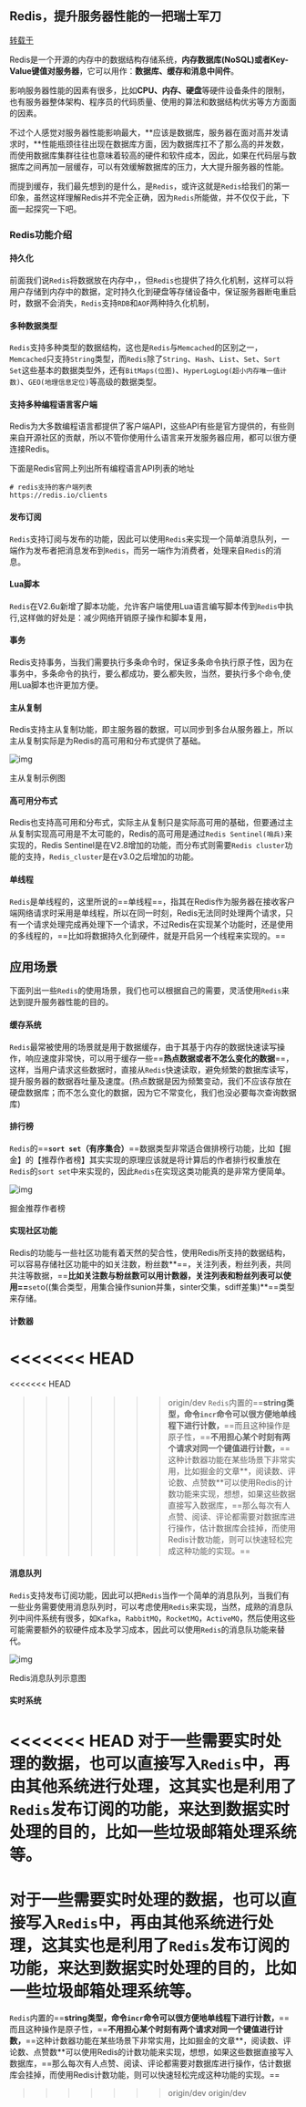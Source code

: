 ## Redis，提升服务器性能的一把瑞士军刀

[转载于](https://juejin.im/post/5cfa55ce5188252f325d6ab0)

​	Redis是一个开源的内存中的数据结构存储系统，**内存数据库(NoSQL)或者Key-Value键值对服务器**，它可以用作：**数据库、缓存和消息中间件**。

​	影响服务器性能的因素有很多，比如**CPU、内存、硬盘**等硬件设备条件的限制，也有服务器整体架构、程序员的代码质量、使用的算法和数据结构优劣等方方面面的因素。

​	不过个人感觉对服务器性能影响最大，**应该是数据库，服务器在面对高并发请求时，**性能瓶颈往往出现在数据库方面，因为数据库扛不了那么高的并发数，而使用数据库集群往往也意味着较高的硬件和软件成本，因此，如果在代码层与数据库之间再加一层缓存，可以有效缓解数据库的压力，大大提升服务器的性能。

​	而提到缓存，我们最先想到的是什么，是`Redis`，或许这就是`Redis`给我们的第一印象，虽然这样理解Redis并不完全正确，因为`Redis`所能做，并不仅仅于此，下面一起探究一下吧。



### Redis功能介绍

#### 持久化

​	前面我们说`Redis`将数据放在内存中，，但`Redis`也提供了持久化机制，这样可以将用户存储到内存中的数据，定时持久化到硬盘等存储设备中，保证服务器断电重启时，数据不会消失，`Redis`支持`RDB`和`AOF`两种持久化机制，

#### 多种数据类型

`Redis`支持多种类型的数据结构，这也是`Redis`与`Memcached`的区别之一，`Memcached`只支持`String`类型，而`Redis`除了`String`、`Hash`、`List`、`Set`、`Sort Set`这些基本的数据类型外，还有`BitMaps(位图)`、`HyperLogLog(超小内存唯一值计数)`、`GEO(地理信息定位)`等高级的数据类型。

#### 支持多种编程语言客户端

Redis为大多数编程语言都提供了客户端API，这些API有些是官方提供的，有些则来自开源社区的贡献，所以不管你使用什么语言来开发服务器应用，都可以很方便连接Redis。

下面是Redis官网上列出所有编程语言API列表的地址

```
# redis支持的客户端列表
https://redis.io/clients
```

#### 发布订阅

`Redis`支持订阅与发布的功能，因此可以使用`Redis`来实现一个简单消息队列，一端作为发布者把消息发布到`Redis`，而另一端作为消费者，处理来自`Redis`的消息。

#### Lua脚本

`Redis`在V2.6u新增了脚本功能，允许客户端使用Lua语言编写脚本传到`Redis`中执行,这样做的好处是：减少网络开销原子操作和脚本复用，

#### 事务

Redis支持事务，当我们需要执行多条命令时，保证多条命令执行原子性，因为在事务中，多条命令的执行，要么都成功，要么都失败，当然，要执行多个命令,使用Lua脚本也许更加方便。

#### 主从复制

Redis支持主从复制功能，即主服务器的数据，可以同步到多台从服务器上，所以主从复制实际是为Redis的高可用和分布式提供了基础。

![img](Redis功能介绍.assets/16b4bf8541cd1ea7)

主从复制示例图

#### 高可用分布式

Redis也支持高可用和分布式，实际主从复制只是实际高可用的基础，但要通过主从复制实现高可用是不太可能的，Redis的高可用是通过`Redis Sentinel(哨兵)`来实现的，Redis Sentinel是在V2.8增加的功能，而分布式则需要`Redis cluster`功能的支持，`Redis_cluster`是在v3.0之后增加的功能。

#### 单线程

`Redis`是单线程的，这里所说的==单线程==，指其在Redis作为服务器在接收客户端网络请求时采用是单线程，所以在同一时刻，Redis无法同时处理两个请求，只有一个请求处理完成再处理下一个请求，不过Redis在实现某个功能时，还是使用的多线程的，==比如将数据持久化到硬件，就是开启另一个线程来实现的。==

## 应用场景

下面列出一些`Redis`的使用场景，我们也可以根据自己的需要，灵活使用`Redis`来达到提升服务器性能的目的。

#### 缓存系统

`Redis`最常被使用的场景就是用于数据缓存，由于其基于内存的数据快速读写操作，响应速度非常快，可以用于缓存一些==**热点数据或者不怎么变化的数据**==，这样，当用户请求这些数据时，直接从`Redis`快速读取，避免频繁的数据库读写，提升服务器的数据吞吐量及速度。(热点数据是因为频繁变动，我们不应该存放在硬盘数据库；而不怎么变化的数据，因为它不常变化，我们也没必要每次查询数据库)

#### 排行榜

`Redis`的==**`sort set`（有序集合）**==数据类型非常适合做排榜行功能，比如【掘金】的【推荐作者榜】其实实现的原理应该就是将计算后的作者排行权重放在`Redis`的`sort set`中来实现的，因此`Redis`在实现这类功能真的是非常方便简单。

![img](Redis功能介绍.assets/16b46303dddd2ac3)

掘金推荐作者榜

#### 实现社区功能

Redis的功能与一些社区功能有着天然的契合性，使用Redis所支持的数据结构，可以容易存储社区功能中的如关注数，粉丝数**==，关注列表，粉丝列表，共同共注等数据，==**比如关注数与粉丝数可以用计数器，关注列表和粉丝列表可以使用==**`set`o((集合类型，用集合操作sunion并集，sinter交集，sdiff差集)**==类型来存储。

#### 计数器

<<<<<<< HEAD
=======
<<<<<<< HEAD
>>>>>>> origin/dev
`Redis`内置的==**string类型，命令`incr`命令可以很方便地单线程下进行计数，**==而且这种操作是原子性，==**不用担心某个时刻有两个请求对同一个键值进行计数，**==这种计数器功能在某些场景下非常实用，比如掘金的文章**，阅读数、评论数、点赞数**可以使用Redis的计数功能来实现，想想，如果这些数据直接写入数据库，==那么每次有人点赞、阅读、评论都需要对数据库进行操作，估计数据库会挂掉，而使用Redis计数功能，则可以快速轻松完成这种功能的实现。==

#### 消息队列

`Redis`支持发布订阅功能，因此可以把`Redis`当作一个简单的消息队列，当我们有一些业务需要使用消息队列时，可以考虑使用`Redis`来实现，当然，成熟的消息队列中间件系统有很多，如`Kafka`，`RabbitMQ`，`RocketMQ`，`ActiveMQ`，然后使用这些可能需要额外的软硬件成本及学习成本，因此可以使用`Redis`的消息队功能来替代。

![img](Redis各种数据类型用途介绍.assets/16b4a645945c454f)

Redis消息队列示意图

#### 实时系统

<<<<<<< HEAD
​	对于一些需要实时处理的数据，也可以直接写入`Redis`中，再由其他系统进行处理，这其实也是利用了`Redis`发布订阅的功能，来达到数据实时处理的目的，比如一些垃圾邮箱处理系统等。
=======
对于一些需要实时处理的数据，也可以直接写入`Redis`中，再由其他系统进行处理，这其实也是利用了`Redis`发布订阅的功能，来达到数据实时处理的目的，比如一些垃圾邮箱处理系统等。
=======
`Redis`内置的==**string类型，命令`incr`命令可以很方便地单线程下进行计数，**==而且这种操作是原子性，==**不用担心某个时刻有两个请求对同一个键值进行计数，**==这种计数器功能在某些场景下非常实用，比如掘金的文章**，阅读数、评论数、点赞数**可以使用Redis的计数功能来实现，想想，如果这些数据直接写入数据库，==那么每次有人点赞、阅读、评论都需要对数据库进行操作，估计数据库会挂掉，而使用Redis计数功能，则可以快速轻松完成这种功能的实现。==
>>>>>>> origin/dev
>>>>>>> origin/dev
